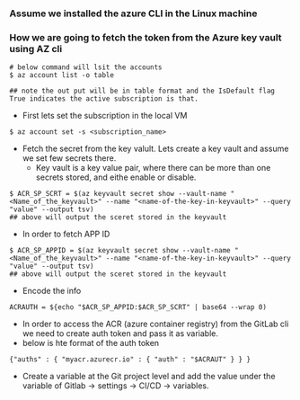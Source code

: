 ### Assume we installed the azure CLI in the Linux machine

### How we are going to fetch the token from the Azure key vault using AZ cli

```
# below command will lsit the accounts 
$ az account list -o table

## note the out put will be in table format and the IsDefault flag True indicates the active subscription is that.
```
- First lets set the subscription in the local VM

```
$ az account set -s <subscription_name>
```

- Fetch the secret from the key valult. Lets create a key vault and assume we set few secrets there. 
  - Key vault is a key value pair, where there can be more than one secrets stored, and eithe enable or disable.

```
$ ACR_SP_SCRT = $(az keyvault secret show --vault-name "<Name_of_the_keyvault>" --name "<name-of-the-key-in-keyvault>" --query "value" --output tsv)
## above will output the sceret stored in the keyvault
```
- In order to fetch APP ID 
```
$ ACR_SP_APPID = $(az keyvault secret show --vault-name "<Name_of_the_keyvault>" --name "<name-of-the-key-in-keyvault>" --query "value" --output tsv)
## above will output the sceret stored in the keyvault
```

- Encode the info
```
ACRAUTH = ${echo "$ACR_SP_APPID:$ACR_SP_SCRT" | base64 --wrap 0)
```

- In order to access the ACR (azure container registry) from the GitLab cli we need to create auth token and pass it as variable.
- below is hte format of the auth token
```
{"auths" : { "myacr.azurecr.io" : { "auth" : "$ACRAUT" } } }
```

- Create a variable at the Git project level and add the value under the variable of Gitlab -> settings -> CI/CD -> variables.

